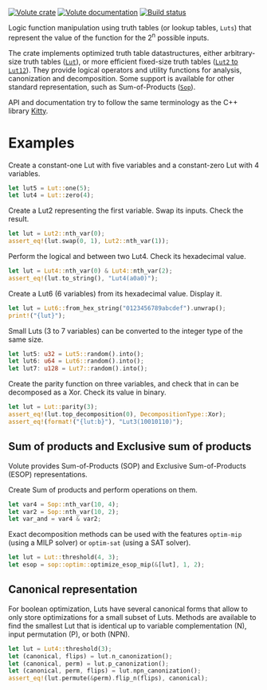 [![Volute crate](https://img.shields.io/crates/v/volute.svg)](https://crates.io/crates/volute)
[![Volute documentation](https://docs.rs/volute/badge.svg)](https://docs.rs/volute)
[![Build status](https://github.com/Coloquinte/volute/actions/workflows/build.yml/badge.svg)](https://github.com/Coloquinte/volute/actions/workflows/build.yml)

<!-- cargo-rdme start -->

Logic function manipulation using truth tables (or lookup tables, `Luts`) that represent the
value of the function for the 2<sup>n</sup> possible inputs.

The crate implements optimized truth table datastructures, either arbitrary-size truth tables
([`Lut`](https://docs.rs/volute/latest/volute/struct.Lut.html)), or more efficient
fixed-size truth tables ([`Lut2` to `Lut12`](https://docs.rs/volute/latest/volute/struct.StaticLut.html)).
They provide logical operators and utility functions for analysis, canonization and decomposition.
Some support is available for other standard representation, such as Sum-of-Products
([`Sop`](https://docs.rs/volute/latest/volute/sop/struct.Sop.html)).

API and documentation try to follow the same terminology as the C++ library
[Kitty](https://libkitty.readthedocs.io/en/latest).

# Examples

Create a constant-one Lut with five variables and a constant-zero Lut with 4 variables.
```rust
let lut5 = Lut::one(5);
let lut4 = Lut::zero(4);
```

Create a Lut2 representing the first variable. Swap its inputs. Check the result.
```rust
let lut = Lut2::nth_var(0);
assert_eq!(lut.swap(0, 1), Lut2::nth_var(1));
```

Perform the logical and between two Lut4. Check its hexadecimal value.
```rust
let lut = Lut4::nth_var(0) & Lut4::nth_var(2);
assert_eq!(lut.to_string(), "Lut4(a0a0)");
```

Create a Lut6 (6 variables) from its hexadecimal value. Display it.
```rust
let lut = Lut6::from_hex_string("0123456789abcdef").unwrap();
print!("{lut}");
```

Small Luts (3 to 7 variables) can be converted to the integer type of the same size.
```rust
let lut5: u32 = Lut5::random().into();
let lut6: u64 = Lut6::random().into();
let lut7: u128 = Lut7::random().into();
```

Create the parity function on three variables, and check that in can be decomposed as a Xor.
Check its value in binary.
```rust
let lut = Lut::parity(3);
assert_eq!(lut.top_decomposition(0), DecompositionType::Xor);
assert_eq!(format!("{lut:b}"), "Lut3(10010110)");
```

## Sum of products and Exclusive sum of products

Volute provides Sum-of-Products (SOP) and Exclusive Sum-of-Products (ESOP)
representations.

Create Sum of products and perform operations on them.
```rust
let var4 = Sop::nth_var(10, 4);
let var2 = Sop::nth_var(10, 2);
let var_and = var4 & var2;
```

Exact decomposition methods can be used with the features `optim-mip`  (using a MILP solver)
or `optim-sat` (using a SAT solver).

 ```rust
let lut = Lut::threshold(4, 3);
let esop = sop::optim::optimize_esop_mip(&[lut], 1, 2);
```

## Canonical representation

For boolean optimization, Luts have several canonical forms that allow to only store
optimizations for a small subset of Luts.
Methods are available to find the smallest Lut that is identical up to variable
complementation (N), input permutation (P), or both (NPN).

```rust
let lut = Lut4::threshold(3);
let (canonical, flips) = lut.n_canonization();
let (canonical, perm) = lut.p_canonization();
let (canonical, perm, flips) = lut.npn_canonization();
assert_eq!(lut.permute(&perm).flip_n(flips), canonical);
```

<!-- cargo-rdme end -->
